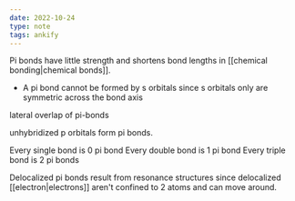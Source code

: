 ```yaml
---
date: 2022-10-24
type: note
tags: ankify
---
```


Pi bonds have little strength and shortens bond lengths in [[chemical bonding|chemical bonds]].
- A pi bond cannot be formed by s orbitals since s orbitals only are symmetric across the bond axis

lateral overlap of pi-bonds

unhybridized p orbitals form pi bonds.

Every single bond is 0 pi bond
Every double bond is 1 pi bond
Every triple bond is 2 pi bonds

Delocalized pi bonds result from resonance structures since delocalized [[electron|electrons]] aren't confined to 2 atoms and can move around.
